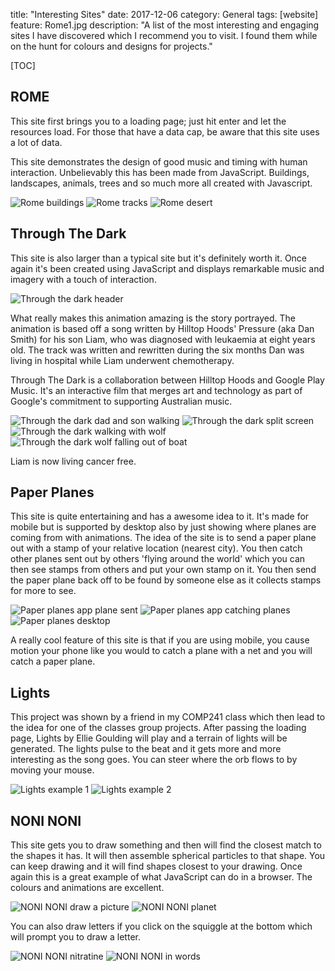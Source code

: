 title: "Interesting Sites"
date: 2017-12-06
category: General
tags: [website]
feature: Rome1.jpg
description: "A list of the most interesting and engaging sites I have discovered which I recommend you to visit. I found them while on the hunt for colours and designs for projects."

[TOC]

## ROME
This site first brings you to a loading page; just hit enter and let the resources load. For those that have a data cap, be aware that this site uses a lot of data.

This site demonstrates the design of good music and timing with human interaction. Unbelievably this has been made from JavaScript. Buildings, landscapes, animals, trees and so much more all created with Javascript.

![Rome buildings](/post-assets/interesting-sites/Rome1.jpg)
![Rome tracks](/post-assets/interesting-sites/Rome2.jpg)
![Rome desert](/post-assets/interesting-sites/Rome3.jpg)

## Through The Dark
This site is also larger than a typical site but it's definitely worth it. Once again it's been created using JavaScript and displays remarkable music and imagery with a touch of interaction.

![Through the dark header](/post-assets/interesting-sites/throughthedark1.png)

What really makes this animation amazing is the story portrayed. The animation is based off a song written by Hilltop Hoods' Pressure (aka Dan Smith) for his son Liam, who was diagnosed with leukaemia at eight years old. The track was written and rewritten during the six months Dan was living in hospital while Liam underwent chemotherapy.

Through The Dark is a collaboration between Hilltop Hoods and Google Play Music. It's an interactive film that merges art and technology as part of Google's commitment to supporting Australian music.

![Through the dark dad and son walking](/post-assets/interesting-sites/throughthedark2.png)
![Through the dark split screen](/post-assets/interesting-sites/throughthedark3.png)
![Through the dark walking with wolf](/post-assets/interesting-sites/throughthedark4.png)
![Through the dark wolf falling out of boat](/post-assets/interesting-sites/throughthedark5.png)

Liam is now living cancer free.

## Paper Planes

This site is quite entertaining and has a awesome idea to it. It's made for mobile but is supported by desktop also by just showing where planes are coming from with animations. The idea of the site is to send a paper plane out with a stamp of your relative location (nearest city). You then catch other planes sent out by others 'flying around the world' which you can then see stamps from others and put your own stamp on it. You then send the paper plane back off to be found by someone else as it collects stamps for more to see.

![Paper planes app plane sent](/post-assets/interesting-sites/paperplanes2.png)
![Paper planes app catching planes](/post-assets/interesting-sites/paperplanes3.png)
![Paper planes desktop](/post-assets/interesting-sites/paperplanes1.jpg)

A really cool feature of this site is that if you are using mobile, you cause motion your phone like you would to catch a plane with a net and you will catch a paper plane.

## Lights

This project was shown by a friend in my COMP241 class which then lead to the idea for one of the classes group projects. After passing the loading page, Lights by Ellie Goulding will play and a terrain of lights will be generated. The lights pulse to the beat and it gets more and more interesting as the song goes. You can steer where the orb flows to by moving your mouse.

![Lights example 1](/post-assets/interesting-sites/lights1.jpg)
![Lights example 2](/post-assets/interesting-sites/lights2.jpg)

## NONI NONI
This site gets you to draw something and then will find the closest match to the shapes it has. It will then assemble spherical particles to that shape. You can keep drawing and it will find shapes closest to your drawing. Once again this is a great example of what JavaScript can do in a browser. The colours and animations are excellent.

![NONI NONI draw a picture](/post-assets/interesting-sites/noninoni3.jpg)
![NONI NONI planet](/post-assets/interesting-sites/noninoni4.jpg)

You can also draw letters if you click on the squiggle at the bottom which will prompt you to draw a letter.

![NONI NONI nitratine](/post-assets/interesting-sites/noninoni1.jpg)
![NONI NONI in words](/post-assets/interesting-sites/noninoni2.jpg)
